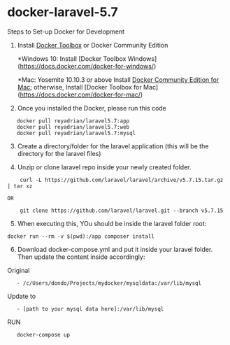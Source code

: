 # docker-laravel-5.7

Steps to Set-up Docker for Development


1. Install [Docker Toolbox](https://docs.docker.com/toolbox/overview/) or Docker Community Edition 

    *Windows 10: Install [Docker Toolbox Windows] (https://docs.docker.com/docker-for-windows/)

    *Mac: Yosemite 10.10.3 or above Install [Docker Community Edition for Mac](https://store.docker.com/editions/community/docker-ce-desktop-mac); otherwise, Install [Docker Toolbox for Mac] (https://docs.docker.com/docker-for-mac/)



2. Once you installed the Docker, please run this code

```
   docker pull reyadrian/laravel5.7:app
   docker pull reyadrian/laravel5.7:web
   docker pull reyadrian/laravel5.7:mysql
```
  
3. Create a directory/folder for the laravel application (this will be the directory for the laravel files)

4. Unzip or clone laravel repo inside your newly created folder.
```
    curl -L https://github.com/laravel/laravel/archive/v5.7.15.tar.gz | tar xz
```    
    OR
```   
    git clone https://github.com/laravel/laravel.git --branch v5.7.15
```

5. When executing this, YOu should be inside the laravel folder root:
```  
docker run --rm -v $(pwd):/app composer install
```

6. Download docker-compose.yml and put it inside your laravel folder.
Then update the content inside accordingly:

  Original
```
   - /c/Users/dondo/Projects/mydocker/mysqldata:/var/lib/mysql
```

  Update to
```
   - [path to your mysql data here]:/var/lib/mysql
```


RUN
```
   docker-compose up
```
